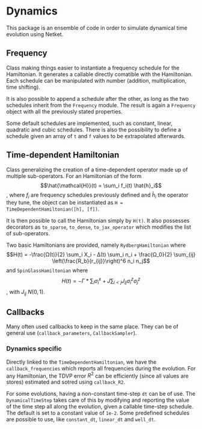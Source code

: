 # Dynamics
This package is an ensemble of code in order to simulate dynamical time evolution using Netket. 

## Frequency
Class making things easier to instantiate a frequency schedule for the Hamiltonian. It generates a callable directly comatible with the Hamiltonian. Each schedule can be manipulated with number (addition, multiplication, time shifting).

It is also possible to append a schedule after the other, as long as the two schedules inherit from the `Frequency` module. The result is again a `Frequency` object with all the previously stated properties.

Some default schedules are implemented, such as constant, linear, quadratic and cubic schedules. There is also the possibility to define a schedule given an array of `t` and `f` values to be extrapolated afterwards. 

## Time-dependent Hamiltonian
Class generalizing the creation of a time-dependent operator made up of multiple sub-operators. For an Hamiltonian of the form $$\hat{\mathcal{H}}(t) = \sum_i f_i(t) \hat{h}_i$$, where $f_i$ are frequency schedules previously defined and $\hat{h}_i$ the operator they tune, the object can be instantiated as `H = TimeDependentHamiltonian([h], [f])`. 

It is then possible to call the Hamiltonian simply by `H(t)`. It also possesses decorators as `to_sparse`, `to_dense`, `to_jax_operator` which modifies the list of sub-operators. 

Two basic Hamiltonians are provided, namely `RydbergHamiltonian` where $$H(t) = -\frac{Ω(t)}{2} \sum_i X_i - Δ(t) \sum_i n_i + \frac{Ω_0}{2} \sum_{ij} \left(\frac{R_b}{r_{ij}}\right)^6 n_i n_j$$ and `SpinGlassHamiltonian` where $$H(t) = -Γ * \sum_i σ_i^x + J \sum_{i<j} J_{ij} σ_i^z σ_j^z$$, with $J_{ij} ~ N(0,1)$. 


## Callbacks
Many often used callbacks to keep in the same place. They can be of general use (`callback_parameters`, `CallbackSampler`). 

### Dynamics specific
Directly linked to the `TimeDependentHamiltonian`, we have the `callback_frequencies` which reports all frequencies during the evolution. 
For any Hamiltonian, the TDVP error $R^2$ can be efficiently (since all values are stores) estimated and sotred using `callback_R2`. 

For some evolutions, having a non-constant time-step `dt` can be of use. The `DynamicalTimeStep` takes care of this by modifying and reporting the value of the time step all along the evolution, given a callable time-step schedule. The default is set to a constant value of `1e-2`. Some predefined schedules are possible to use, like `constant_dt`, `linear_dt` and `well_dt`. 

